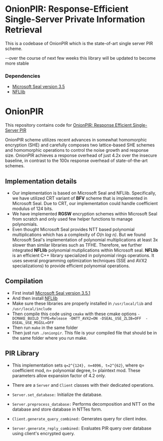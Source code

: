 # OnionPIR: Response-Efficient Single-Server Private Information Retrieval
This is a codebase of OnionPIR which is the state-of-art single server PIR scheme.

--over the course of next few weeks this library will be updated to become more stable 

### Dependencies
- [Microsoft Seal version 3.5](https://github.com/microsoft/SEAL/tree/3.5.0)
- [NFLlib](https://github.com/quarkslab/NFLlib) 


# OnionPIR
This repository contains code for [OnionPIR: Response Efficient Single-Server PIR](https://eprint.iacr.org/2021/1081) 

OnionPIR scheme utilizes recent advances in somewhat homomorphic encryption (SHE) and carefully composes two lattice-based SHE schemes and homomorphic operations to control the noise growth and response size. OnionPIR achieves a response overhead of just 4.2x over the insecure baseline, in contrast to the 100x response overhead of state-of-the-art schemes.

## Implementation details

- Our implementation is based on Microsoft Seal and NFLlib. Specifically, we have utilized CRT variant of **BFV** scheme that is implemented in Microsoft Seal. Due to CRT, our implementation could handle coefficient modulus of 124 bits. 
- We have implemented **RGSW** encryption schemes within Microsoft Seal from scratch and only used few helper functions to manage polynomials. 
- Even thought Microsoft Seal provides NTT based polynomial multiplications which has a complexity of *O(n log n)*. But we found Microsoft Seal's implementation of polynomial multiplications at least 3x slower than similar libraries such as TFHE. Therefore, we further integrated **NFLlib** polynomial mutiplications within Microsoft seal. **NFLlib** is an efficient C++ library specialized in polynomial rings operations. It uses several programming optimization techniques (SSE and AVX2 specializations) to provide efficient polynomial operations. 

## Compilation

- First install [Microsoft Seal version 3.5.1](https://github.com/microsoft/SEAL/tree/3.5.1) 
- And then install [NFLlib](https://github.com/micciancio/NFLlib) 
- Make sure these libraries are properly installed in `/usr/local/lib`  and `/usr/local/include`
- Then compile this code using `cmake` with these cmake options `-DCMAKE_BUILD_TYPE=Release -DNTT_AVX2=ON -DSEAL_USE_ZLIB=OFF  -DSEAL_USE_MSGSL=OFF`
- Then run `make` in the same folder
- Then just run `./onionpir`. This file is your compiled file that should be in the same folder where you run make.

## PIR Library
- This implementation sets `q=2^{124}, n=4096, t=2^{62}`, where q= coefficient mod, n= polynomial degree, t= plaintext mod. These parameters allow expansion factor of 4.2 only. 

- There are a `Server` and `Client` classes with their dedicated operations.
- `Server.set_database:` Initialize the database.
- `Server.preprocess_database:` Performs decomposition and NTT on the database and store database in NTTes form.  
- `Client.generate_query_combined:` Generates query for client index.
- `Server.generate_reply_combined:` Evaluates PIR query over database using client's encrypted query. 
